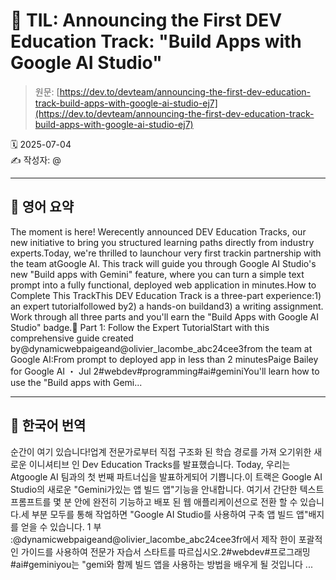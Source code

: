 # 📌 TIL: Announcing the First DEV Education Track: "Build Apps with Google AI Studio"

> 원문: [https://dev.to/devteam/announcing-the-first-dev-education-track-build-apps-with-google-ai-studio-ej7](https://dev.to/devteam/announcing-the-first-dev-education-track-build-apps-with-google-ai-studio-ej7)

🗓 2025-07-04  
✍️ 작성자: @

---

## 🔹 영어 요약

The moment is here! Werecently announced DEV Education Tracks, our new initiative to bring you structured learning paths directly from industry experts.Today, we're thrilled to launchour very first trackin partnership with the team atGoogle AI. This track will guide you through Google AI Studio's new "Build apps with Gemini" feature, where you can turn a simple text prompt into a fully functional, deployed web application in minutes.How to Complete This TrackThis DEV Education Track is a three-part experience:1) an expert tutorialfollowed by2) a hands-on buildand3) a writing assignment. Work through all three parts and you'll earn the "Build Apps with Google AI Studio" badge.📖 Part 1: Follow the Expert TutorialStart with this comprehensive guide created by@dynamicwebpaigeand@olivier_lacombe_abc24cee3from the team at Google AI:From prompt to deployed app in less than 2 minutesPaige Bailey for Google AI ・ Jul 2#webdev#programming#ai#geminiYou'll learn how to use the "Build apps with Gemi...

---

## 🔸 한국어 번역

순간이 여기 있습니다!업계 전문가로부터 직접 구조화 된 학습 경로를 가져 오기위한 새로운 이니셔티브 인 Dev Education Tracks를 발표했습니다. Today, 우리는 Atgoogle AI 팀과의 첫 번째 파트너십을 발표하게되어 기쁩니다.이 트랙은 Google AI Studio의 새로운 "Gemini가있는 앱 빌드 앱"기능을 안내합니다. 여기서 간단한 텍스트 프롬프트를 몇 분 안에 완전히 기능하고 배포 된 웹 애플리케이션으로 전환 할 수 있습니다.세 부분 모두를 통해 작업하면 "Google AI Studio를 사용하여 구축 앱 빌드 앱"배지를 얻을 수 있습니다. 1 부 :@dynamicwebpaigeand@olivier_lacombe_abc24cee3fr에서 제작 한이 포괄적 인 가이드를 사용하여 전문가 자습서 스타트를 따르십시오.2#webdev#프로그래밍#ai#geminiyou는 "gemi와 함께 빌드 앱을 사용하는 방법을 배우게 될 것입니다 ...

